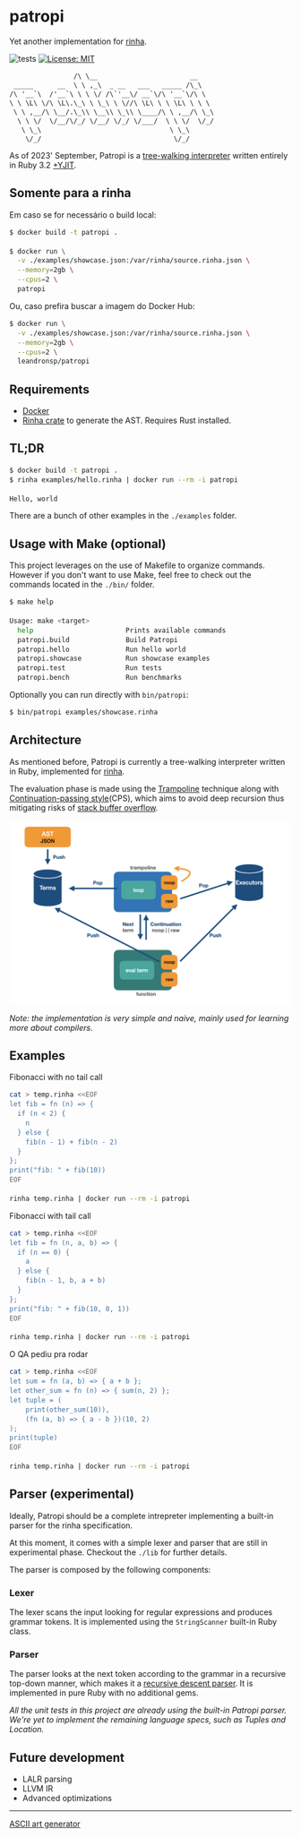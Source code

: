 # patropi

Yet another implementation for [rinha](https://github.com/aripiprazole/rinha-de-compiler/blob/main/SPECS.md).

![tests](https://github.com/leandronsp/patropi/actions/workflows/ruby.yml/badge.svg)
[![License: MIT](https://img.shields.io/badge/License-MIT-yellow.svg)](https://github.com/leandronsp/patropi/blob/main/LICENSE)

```
                /\ \__                       __    
 _____      __  \ \ ,_\  _ __   ___   _____ /\_\   
/\ '__`\  /'__`\ \ \ \/ /\`'__\/ __`\/\ '__`\/\ \  
\ \ \L\ \/\ \L\.\_\ \ \_\ \ \//\ \L\ \ \ \L\ \ \ \ 
 \ \ ,__/\ \__/.\_\\ \__\\ \_\\ \____/\ \ ,__/\ \_\
  \ \ \/  \/__/\/_/ \/__/ \/_/ \/___/  \ \ \/  \/_/
   \ \_\                                \ \_\      
    \/_/                                 \/_/      

```

As of 2023' September, Patropi is a [tree-walking interpreter](https://craftinginterpreters.com/a-tree-walk-interpreter.html) written entirely in Ruby 3.2 [+YJIT](https://shopify.engineering/ruby-yjit-is-production-ready).

## Somente para a rinha

Em caso se for necessário o build local:
```bash
$ docker build -t patropi .

$ docker run \
  -v ./examples/showcase.json:/var/rinha/source.rinha.json \
  --memory=2gb \
  --cpus=2 \
  patropi
```

Ou, caso prefira buscar a imagem do Docker Hub:
```bash
$ docker run \
  -v ./examples/showcase.json:/var/rinha/source.rinha.json \
  --memory=2gb \
  --cpus=2 \
  leandronsp/patropi

```

## Requirements

* [Docker](https://docs.docker.com/get-docker/)
* [Rinha crate](https://crates.io/crates/rinha) to generate the AST. Requires Rust installed.

## TL;DR

```bash
$ docker build -t patropi .
$ rinha examples/hello.rinha | docker run --rm -i patropi

Hello, world
```

There are a bunch of other examples in the `./examples` folder.

## Usage with Make (optional)

This project leverages on the use of Makefile to organize commands. 
However if you don't want to use Make, feel free to check out the commands located in the `./bin/` folder.

```bash
$ make help

Usage: make <target>
  help                       Prints available commands
  patropi.build              Build Patropi
  patropi.hello              Run hello world
  patropi.showcase           Run showcase examples
  patropi.test               Run tests
  patropi.bench              Run benchmarks
```

Optionally you can run directly with `bin/patropi`:

```bash
$ bin/patropi examples/showcase.rinha
```

## Architecture

As mentioned before, Patropi is currently a tree-walking interpreter written in Ruby, implemented for [rinha](https://github.com/aripiprazole/rinha-de-compiler/blob/main/SPECS.md).

The evaluation phase is made using the [Trampoline](https://en.wikipedia.org/wiki/Trampoline_(computing)) technique along with [Continuation-passing style](https://en.wikipedia.org/wiki/Continuation-passing_style)(CPS), which aims to avoid deep recursion thus mitigating risks of [stack buffer overflow](https://en.wikipedia.org/wiki/Stack_buffer_overflow).

![patropi architecture](https://github.com/leandronsp/patropi/blob/main/screenshots/patropi.png)

_Note: the implementation is very simple and naive, mainly used for learning more about compilers_.

## Examples

Fibonacci with no tail call
```bash
cat > temp.rinha <<EOF
let fib = fn (n) => {
  if (n < 2) {
    n
  } else {
    fib(n - 1) + fib(n - 2)
  }
};
print("fib: " + fib(10))
EOF

rinha temp.rinha | docker run --rm -i patropi
```

Fibonacci with tail call
```bash
cat > temp.rinha <<EOF
let fib = fn (n, a, b) => {
  if (n == 0) {
    a
  } else {
    fib(n - 1, b, a + b)
  }
};
print("fib: " + fib(10, 0, 1))
EOF

rinha temp.rinha | docker run --rm -i patropi
```

O QA pediu pra rodar
```bash
cat > temp.rinha <<EOF
let sum = fn (a, b) => { a + b };
let other_sum = fn (n) => { sum(n, 2) };
let tuple = (
	print(other_sum(10)), 
	(fn (a, b) => { a - b })(10, 2)
);
print(tuple)
EOF

rinha temp.rinha | docker run --rm -i patropi
```

## Parser (experimental)

Ideally, Patropi should be a complete intrepreter implementing a built-in parser for the rinha specification. 

At this moment, it comes with a simple lexer and parser that are still in experimental phase. Checkout the `./lib` for further details.

The parser is composed by the following components:

### Lexer

The lexer scans the input looking for regular expressions and produces grammar tokens. It is implemented using the `StringScanner` built-in Ruby class.

### Parser

The parser looks at the next token according to the grammar in a recursive top-down manner, which makes it a [recursive descent parser](https://en.wikipedia.org/wiki/Recursive_descent_parser). It is implemented in pure Ruby with no additional gems.

_All the unit tests in this project are already using the built-in Patropi parser. We're yet to implement the remaining language specs, such as Tuples and Location._

## Future development

* LALR parsing
* LLVM IR
* Advanced optimizations

----

[ASCII art generator](http://www.network-science.de/ascii/)
